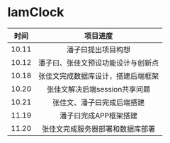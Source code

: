 # IamClock
| 时间  |            项目进度             |
| :---: | :---------------------------------------: |
| 10.11 |            潘子曰提出项目构想             |
| 10.12 |    潘子曰、张佳文预设功能设计与创新点     |
| 10.18 |    张佳文完成数据库设计，搭建后端框架     |
| 10.20 |       张佳文解决后端session共享问题       |
| 10.21 |        张佳文、潘子曰完成后端搭建         |
| 11.19 |        潘子曰完成APP框架搭建         |
| 11.20 |        张佳文完成服务器部署和数据库部署        |
